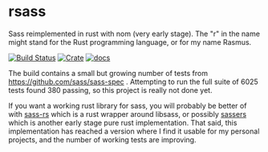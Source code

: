 # rsass

Sass reimplemented in rust with nom (very early stage).  The "r" in
the name might stand for the Rust programming language, or for my name
Rasmus.

[![Build Status](https://travis-ci.org/kaj/rsass.svg?branch=master)](https://travis-ci.org/kaj/rsass)
[![Crate](https://meritbadge.herokuapp.com/rsass)](https://crates.io/crates/rsass)
[![docs](https://docs.rs/rsass/badge.svg)](https://docs.rs/rsass)

The build contains a small but growing number of tests from
https://github.com/sass/sass-spec .
Attempting to run the full suite of 6025 tests found 380 passing, so
this project is really not done yet.

If you want a working rust library for sass, you will probably be
better of with [sass-rs](https://crates.io/crates/sass-rs) which is a
rust wrapper around libsass, or possibly
[sassers](https://crates.io/crates/sassers) which is another early
stage pure rust implementation.
That said, this implementation has reached a version where I find it
usable for my personal projects, and the number of working tests are
improving.
